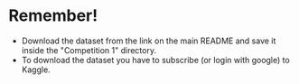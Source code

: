# Remember!
- Download the dataset from the link on the main README and save it inside the "Competition 1" directory.
- To download the dataset you have to subscribe (or login with google) to Kaggle.